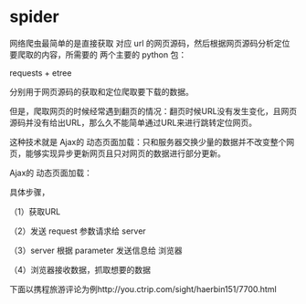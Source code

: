 # spider

网络爬虫最简单的是直接获取 对应 url 的网页源码，然后根据网页源码分析定位要爬取的内容，所需要的 两个主要的 python 包：

requests + etree

分别用于网页源码的获取和定位爬取要下载的数据。

但是，爬取网页的时候经常遇到翻页的情况：翻页时候URL没有发生变化，且网页源码并没有给出URL，那么久不能简单通过URL来进行跳转定位网页。

这种技术就是 Ajax的 动态页面加载：只和服务器交换少量的数据并不改变整个网页，能够实现异步更新网页且只对网页的数据进行部分更新。

Ajax的 动态页面加载：

具体步骤，

（1）获取URL

（2）发送 request 参数请求给 server

（3）server 根据  parameter 发送信息给 浏览器

（4）浏览器接收数据，抓取想要的数据

下面以携程旅游评论为例http://you.ctrip.com/sight/haerbin151/7700.html



